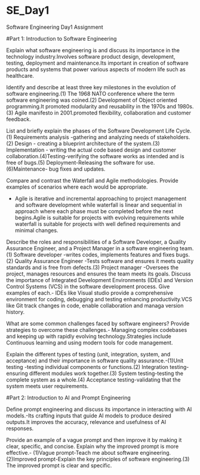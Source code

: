 # SE_Day1
Software Engineering Day1 Assignment

#Part 1: Introduction to Software Engineering

Explain what software engineering is and discuss its importance in the technology industry.Involves software product design, development, testing, deployment and maintenance.Its important in creation of software products and systems that power various aspects of modern life such as healthcare.


Identify and describe at least three key milestones in the evolution of software engineering.(1) The 1968 NATO conference where the term software engineering was coined.(2) Development of Object oriented programming.It promoted modularity and reusability in the 1970s and 1980s.(3) Agile manifesto in 2001.promoted flexibility, collaboration and customer feedback.


List and briefly explain the phases of the Software Development Life Cycle.(1) Requirements analysis -gathering and analyzing needs of stakeholders.(2) Design - creating a blueprint architecture of the system.(3) Implementation - writing the actual code based design and customer collaboration.(4)Testing-verifying the software works as intended and is free of bugs.(5) Deployment-Releasing the software for use.(6)Maintenance- bug fixes and updates.


Compare and contrast the Waterfall and Agile methodologies. Provide examples of scenarios where each would be appropriate.
- Agile is iterative and incremental approaching to project management and software development while waterfall is linear and sequential in approach where each phase must be completed before the next begins.Agile is suitable for projects with evolving requirements while waterfall is suitable for projects with well defined requirements and minimal changes.

Describe the roles and responsibilities of a Software Developer, a Quality Assurance Engineer, and a Project Manager in a software engineering team.
(1) Software developer -writes codes, implements features and fixes bugs.
(2) Quality Assurance Engineer -Tests software and ensures it meets quality standards and is free from defects.(3) Project manager -Oversees the project, manages resources and ensures the team meets its goals.
Discuss the importance of Integrated Development Environments (IDEs) and Version Control Systems (VCS) in the software development process. Give examples of each.- IDEs like Visual studio provide a comprehensive environment for coding, debugging and testing enhancing productivity.VCS like Git track changes in code, enable collaboration and managa version history.


What are some common challenges faced by software engineers? Provide strategies to overcome these challenges.-
Managing complex codebases and keeping up with rapidly evolving technology.Strategies include Continuous learning and using modern tools for code management.

Explain the different types of testing (unit, integration, system, and acceptance) and their importance in software quality assurance.-(1)Unit testing -testing individual components or functions.(2) Integration testing-ensuring different modules work together.(3) System testing-testing the complete system as a whole.(4) Acceptance testing-validating that the system meets user requirements.


#Part 2: Introduction to AI and Prompt Engineering


Define prompt engineering and discuss its importance in interacting with AI models.-Its crafting inputs that guide AI models to produce desired outputs.It improves the accuracy, relevance and usefulness of AI responses.


Provide an example of a vague prompt and then improve it by making it clear, specific, and concise. Explain why the improved prompt is more effective.- (1)Vague prompt-Teach me about software engineering.(2)Improved prompt-Explain the key principles of software engineering.(3) The improved prompt is clear and specific.
